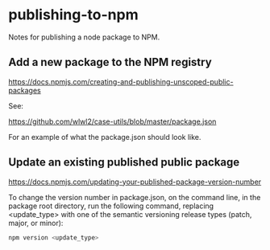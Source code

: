 # publishing-to-npm
Notes for publishing a node package to NPM.

## Add a new package to the NPM registry

https://docs.npmjs.com/creating-and-publishing-unscoped-public-packages

See:

https://github.com/wlwl2/case-utils/blob/master/package.json

For an example of what the package.json should look like.

## Update an existing published public package

https://docs.npmjs.com/updating-your-published-package-version-number

To change the version number in package.json, on the command line, in the package root directory, run the following command, replacing <update_type> with one of the semantic versioning release types (patch, major, or minor):

```bash
npm version <update_type>
```
